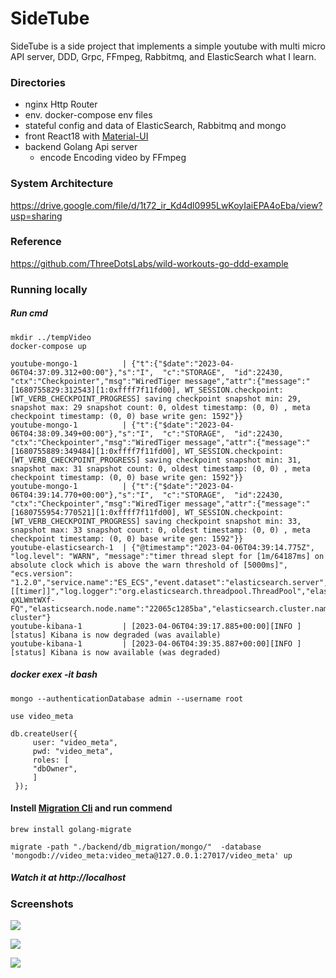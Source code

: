 <!--
 * @Author: dennyWang thousandwang17@gmail.com
 * @Date: 2023-04-07 22:55:18
 * @LastEditors: dennyWang thousandwang17@gmail.com
 * @LastEditTime: 2023-04-08 18:38:48
 * @FilePath: /youtube/readme.md
 * @Description: 这是默认设置,请设置`customMade`, 打开koroFileHeader查看配置 进行设置: https://github.com/OBKoro1/koro1FileHeader/wiki/%E9%85%8D%E7%BD%AE
-->

# SideTube

SideTube is a side project that implements a simple youtube with multi micro API server, DDD, Grpc, FFmpeg, Rabbitmq, and ElasticSearch what I learn.

### Directories

- nginx Http Router
- env. docker-compose env files
- stateful config and data of ElasticSearch, Rabbitmq and mongo
- front React18 with [Material-UI](https://mui.com/)
- backend Golang Api server
  - encode Encoding video by FFmpeg

### System Architecture

https://drive.google.com/file/d/1t72_ir_Kd4dl0995LwKoyIaiEPA4oEba/view?usp=sharing

### Reference

https://github.com/ThreeDotsLabs/wild-workouts-go-ddd-example

### Running locally

##### Run cmd

```
mkdir ../tempVideo
docker-compose up
```

```
youtube-mongo-1          | {"t":{"$date":"2023-04-06T04:37:09.312+00:00"},"s":"I",  "c":"STORAGE",  "id":22430,   "ctx":"Checkpointer","msg":"WiredTiger message","attr":{"message":"[1680755829:312543][1:0xffff7f11fd00], WT_SESSION.checkpoint: [WT_VERB_CHECKPOINT_PROGRESS] saving checkpoint snapshot min: 29, snapshot max: 29 snapshot count: 0, oldest timestamp: (0, 0) , meta checkpoint timestamp: (0, 0) base write gen: 1592"}}
youtube-mongo-1          | {"t":{"$date":"2023-04-06T04:38:09.349+00:00"},"s":"I",  "c":"STORAGE",  "id":22430,   "ctx":"Checkpointer","msg":"WiredTiger message","attr":{"message":"[1680755889:349484][1:0xffff7f11fd00], WT_SESSION.checkpoint: [WT_VERB_CHECKPOINT_PROGRESS] saving checkpoint snapshot min: 31, snapshot max: 31 snapshot count: 0, oldest timestamp: (0, 0) , meta checkpoint timestamp: (0, 0) base write gen: 1592"}}
youtube-mongo-1          | {"t":{"$date":"2023-04-06T04:39:14.770+00:00"},"s":"I",  "c":"STORAGE",  "id":22430,   "ctx":"Checkpointer","msg":"WiredTiger message","attr":{"message":"[1680755954:770521][1:0xffff7f11fd00], WT_SESSION.checkpoint: [WT_VERB_CHECKPOINT_PROGRESS] saving checkpoint snapshot min: 33, snapshot max: 33 snapshot count: 0, oldest timestamp: (0, 0) , meta checkpoint timestamp: (0, 0) base write gen: 1592"}}
youtube-elasticsearch-1  | {"@timestamp":"2023-04-06T04:39:14.775Z", "log.level": "WARN", "message":"timer thread slept for [1m/64187ms] on absolute clock which is above the warn threshold of [5000ms]", "ecs.version": "1.2.0","service.name":"ES_ECS","event.dataset":"elasticsearch.server","process.thread.name":"elasticsearch[22065c1285ba][[timer]]","log.logger":"org.elasticsearch.threadpool.ThreadPool","elasticsearch.cluster.uuid":"jQyMreCcRiyO4b9MTgxL1g","elasticsearch.node.id":"jqStWs04Q-qXLWmtWXf-FQ","elasticsearch.node.name":"22065c1285ba","elasticsearch.cluster.name":"docker-cluster"}
youtube-kibana-1         | [2023-04-06T04:39:17.885+00:00][INFO ][status] Kibana is now degraded (was available)
youtube-kibana-1         | [2023-04-06T04:39:35.887+00:00][INFO ][status] Kibana is now available (was degraded)
```

##### docker exex -it <mongo container id> bash

```
mongo --authenticationDatabase admin --username root

use video_meta

db.createUser({
     user: "video_meta",
     pwd: "video_meta",
     roles: [
     "dbOwner",
     ]
 });

```

#### Instell [Migration Cli](https://github.com/golang-migrate/migrate/tree/master/cmd/migrate) and run commend

```
brew install golang-migrate

migrate -path "./backend/db_migration/mongo/"  -database 'mongodb://video_meta:video_meta@127.0.0.1:27017/video_meta' up
```

##### Watch it at http://localhost

### Screenshots

![](https://i.imgur.com/7iNWJYq.jpg)

![](https://i.imgur.com/fOOA4K2.jpg)

![](https://i.imgur.com/UWufOgP.png)

